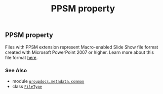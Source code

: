 ﻿---
title: PPSM property
second_title: GroupDocs.Metadata for Python via .NET API References
description: 
type: docs
url: /python-net/groupdocs.metadata.common/filetype/ppsm/
is_root: false
weight: 720
---

## PPSM property


Files with PPSM extension represent Macro-enabled Slide Show file format created with Microsoft
PowerPoint 2007 or higher. Learn more about this file format
[here](https://wiki.fileformat.com/presentation/ppsm/).

### See Also
* module [`groupdocs.metadata.common`](../../)
* class [`FileType`](/metadata/python-net/groupdocs.metadata.common/filetype)
